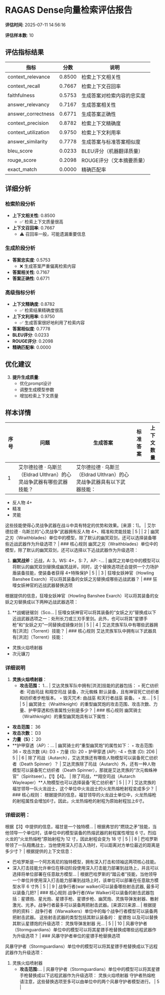 # RAGAS Dense向量检索评估报告

**评估时间**: 2025-07-11 14:56:16

**评估样本数**: 10

## 评估指标结果

| 指标 | 分数 | 说明 |
|------|------|------|
| context_relevance | 0.8500 | 检索上下文相关性 |
| context_recall | 0.7667 | 检索上下文召回率 |
| faithfulness | 0.5753 | 生成答案对检索内容的忠实度 |
| answer_relevancy | 0.7167 | 生成答案相关性 |
| answer_correctness | 0.6771 | 生成答案正确性 |
| context_precision | 0.8782 | 检索上下文精确度 |
| context_utilization | 0.9750 | 检索上下文利用率 |
| answer_similarity | 0.7778 | 生成答案与标准答案相似度 |
| bleu_score | 0.0233 | BLEU评分（机器翻译质量） |
| rouge_score | 0.2098 | ROUGE评分（文本摘要质量） |
| exact_match | 0.0000 | 精确匹配率 |

## 详细分析

### 检索阶段分析

- **上下文相关性**: 0.8500
  - ✅ 检索上下文质量很高
- **上下文召回率**: 0.7667
  - ⚠️ 召回率一般，可能遗漏重要信息

### 生成阶段分析

- **答案忠实度**: 0.5753
  - ❌ 生成答案严重偏离检索内容
- **答案相关性**: 0.7167
- **答案正确性**: 0.6771

### 高级指标分析

- **上下文精确度**: 0.8782
  - ✅ 检索结果精确度很高
- **上下文利用率**: 0.9750
  - ✅ 生成答案很好地利用了检索内容
- **答案相似度**: 0.7778
- **BLEU评分**: 0.0233
- **ROUGE评分**: 0.2098
- **精确匹配率**: 0.0000

## 优化建议

3. **提升生成质量**:
   - 优化prompt设计
   - 调整生成模型参数
   - 增加检索上下文质量


## 样本详情

| 序号 | 问题 | 生成答案 | 标准答案 | 上下文数量 |
|------|------|----------|----------|------------|
| 1 | 艾尔德拉德 · 乌斯兰（Eldrad Ulthran）的心灵战争武器有哪些武器技能？ | 艾尔德拉德 · 乌斯兰（Eldrad Ulthran）的心灵战争武器具有以下武器技能：
- 反人物 4+
- 精准
- 灵能

这些技能使得心灵战争武器在战斗中具有特定的优势和效果。[来源：1]。 |  艾尔德拉德 · 乌斯兰的“心灵战争”武器拥有反人物 4+、精准和灵能技能 | 5 |
| 2 | 幽冥之刃（Wraithblades）单位中的模型，除了默认的幽冥双剑，还可以选择装备哪些近战武器作为升级选项？ | ### 核心规则
幽冥之刃（Wraithblades）单位中的模型，除了默认的幽冥双剑，还可以选择以下近战武器作为升级选项：
1. **幽冥战斧**：近战，A: 3，WS: 4+，S: 7，AP: -... | 幽冥之刃单位中的模型可以将默认的幽冥双剑替换成幽冥战斧。同时，这个替换选项还会提供一个力场护盾装备技能，使装备者获得 4+特殊保护 | 5 |
| 3 | 狂嚎女妖神官（Howling Banshee Exarch）可以将其装备的女妖之刃替换成哪些近战武器？ | ### 狂嚎女妖神官的近战武器替换选项

根据提供的信息，狂嚎女妖神官（Howling Banshee Exarch）可以将其装备的女妖之刃替换成以下两种近战武器选项：

1. **战蝎链锯剑（Sco... | 狂嚎女妖神官可以将其装备的“女妖之刃”替换成以下近战武器选项之一：处刑长刀或三刃手里剑。此外，也可以将其“星镖手枪”和“女妖之刃”一同替换成镜像对剑 | 5 |
| 4 | 艾达灵族军队中有哪些武器拥有[洪流]（Torrent）技能？ | ### 核心规则
艾达灵族军队中拥有以下武器具有[洪流]（Torrent）技能：
- 灵族火焰喷射器
- 次元镰刀

### 详细说明
1. **灵族火焰喷射器**：
   - **攻击范围：** 1... | 艾达灵族军队中拥有[洪流]技能的武器包括：
◦
死亡纺织者: 可由司战 和翔空司战 装备，次元蜘蛛 默认装备，且有神官死亡纺织者和纺织者步枪版本。
◦
毁灭咒术: 由战巫 和天行者战巫 装备。
◦
龙... | 5 |
| 5 | 幽冥骑士（Wraithknight）的重型幽冥炮的攻击范围、攻击次数、力量、护甲穿透和伤害属性分别是多少？ | ### 核心规则
幽冥骑士（Wraithknight）的重型幽冥炮具有以下属性：
- **攻击范围：** 36
- **攻击次数：** D3
- **力量（S）：** 20
- **护甲穿透（AP）：... | 幽冥骑士的“重型幽冥炮”的属性如下：
◦
攻击范围: 36
◦
攻击次数 (A): D3
◦
力量 (S): 20
◦
护甲穿透 (AP): -4
◦
伤害 (D): 2D6
 | 5 |
| 6 | 除了司战（Autarch），艾达灵族还有哪些人物模型可以装备死亡纺织者（Death Spinner）？ | 艾达灵族除了司战（Autarch）外，还有一种人物模型可以装备死亡纺织者（Death Spinner），那就是艾达灵族的“次元蜘蛛神官”（Spiritseer）。【1】【4】。 | 除了司战，**翔空司战（Autarch Wayleaper）**人物模型也可以选择装备“死亡纺织者” | 5 |
| 7 | 艾达灵族的福甘领导一队火龙战士，这个单位中火龙战士的火龙热熔枪射程变成多少？ | ### 核心规则：
根据提供的信息，福甘领导的火龙战士单位中，火龙热熔枪的射程属性会增加6寸。因此，火龙热熔枪的射程为原始射程加上6寸。

### 详细说明：
根据【3】中提供的信息，福甘是一个独特模... | 根据弗甘的“燃烧之矛”技能，当他领导一个单位时，该单位中的模型装备的热熔武器的射程属性增加 6 寸。烈焰火龙的“火龙热熔枪”原始射程为 12 寸，因此射程会变为 18 寸 | 5 |
| 8 | 巴哈罗斯带领了一队翔鹰战士，当他使用深入打击入场时，可以距离对方单位最近的距离是多少寸？ | 根据提供的上下文信息：

- 巴哈罗斯是一个阿苏焉尼的独特模型，拥有深入打击和领袖这两项核心技能。
- 深入打击技能允许单位在移动阶段使用深入打击能力部署到战场上，并且可以选择将单位部署在任意敌方模型... | 根据巴哈罗斯的“踏云者”技能，当他领导一个单位并使用深入打击能力部署到战场上时，该单位可以部署在任意敌方模型水平 6 寸外 | 5 |
| 9 | 战争行者(war walker)可以装备哪些射击武器, 最多可以装备几把? | ### 核心规则
战争行者(War Walker)可以装备的射击武器包括：星镖炮、星光炮、星镖手枪、星镖步枪、幽冥炮、灵族导弹发射器、散射激光、光矛。战争行者最多可以装备两把射击武器。[来源2][来源... | 根据提供的资料：
战争行者（Warwalkers）单位中的每个战争行者模型可以装备两把射击武器。
这些射击武器的类型包括其默认装备的：
星镖炮
以及可以替换其默认星镖炮的升级选项：
灵族导弹发射器
光... | 5 |
| 10 | 风暴守护者（Stormguardians）单位中的模型可以将其星镖手枪替换成哪些远程武器作为升级选项？ | ### 风暴守护者单位的星镖手枪替换选项

风暴守护者（Stormguardians）单位中的模型可以将其星镖手枪替换成以下远程武器作为升级选项：
1. 灵族火焰喷射器
    - **攻击范围:**... | 风暴守护者（Stormguardians）单位中的模型可以将其星镖手枪替换成以下远程武器作为升级选项：
灵族火焰喷射器
守护者热熔枪
请注意，这些替换选项至多可以由单位中的两个风暴守护者模型进行。
 | 5 |
